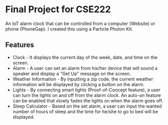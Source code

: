 
# Final Project for CSE222

An IoT alarm clock that can be controlled from a computer (Website) or phone (PhoneGap). I created this using a Particle Photon Kit. 

## Features
* Clock - It displays the current day of the week, date, and time on the screen.
* Alarm - A user can set an alarm from his/her device that will sound a speaker and display a "Get Up" message on the screen.
* Weather Information - By inputting a zip code, the current weather information will be displayed by clicking a button on the alarm. 
* Lights - By connecting smart lights (Proof-of-Concept feature), a user can turn the lights on and off from the alarm clock. An auto-on feature can be enabled that slowly fades the lights on when the alarm goes off.
* Sleep Calculator - Based on the set alarm, a user can input the wanted number of hours of sleep and the time for he/she to go to bed will be displayed. 
